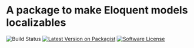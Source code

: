 # A package to make Eloquent models localizables

![Build Status](https://img.shields.io/circleci/project/github/AriasBros/eloquent-locale/master.svg?style=flat-square&label=Build+status)
[![Latest Version on Packagist](https://img.shields.io/packagist/vpre/ariasbros/eloquent-locale.svg?style=flat-square&label=Packagist)](https://packagist.org/packages/ariasbros/eloquent-locale)
[![Software License](https://img.shields.io/badge/license-MIT-brightgreen.svg?style=flat-square&label=License)](LICENSE.md)
